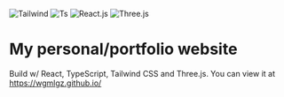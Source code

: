 <img
  src="https://img.shields.io/badge/Tailwind_CSS-38B2AC?style=for-the-badge&logo=tailwind-css&logoColor=white"
  alt="Tailwind"
/>
<img
  src="https://img.shields.io/badge/TypeScript-007ACC?style=for-the-badge&logo=typescript&logoColor=white"
  alt="Ts"
/>
<img
  src="https://img.shields.io/badge/React-20232A?style=for-the-badge&logo=react&logoColor=61DAFB"
  alt="React.js"
/>
<img
  src="https://img.shields.io/badge/threejs-black?style=for-the-badge&logo=three.js&logoColor=white"
  alt="Three.js"
/>

# My personal/portfolio website

Build w/ React, TypeScript, Tailwind CSS and Three.js.
You can view it at https://wgmlgz.github.io/
